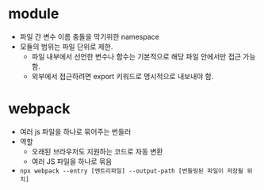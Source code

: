 # module

- 파일 간 변수 이름 충돌을 막기위한 namespace
- 모듈의 범위는 파일 단위로 제한.
  - 파일 내부에서 선언한 변수나 함수는 기본적으로 해당 파일 안에서만 접근 가능함.
  - 외부에서 접근하려면 export 키워드로 명시적으로 내보내야 함.

# webpack

- 여러 js 파일을 하나로 묶어주는 번들러
- 역할
  - 오래된 브라우저도 지원하는 코드로 자동 변환
  - 여러 JS 파일을 하나로 묶음
- `npx webpack --entry [엔트리파일] --output-path [번들링된 파일이 저장될 위치]`

